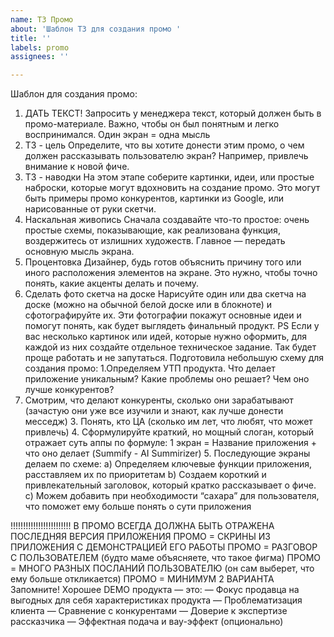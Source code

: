 ```yaml
---
name: ТЗ Промо
about: 'Шаблон ТЗ для создания промо '
title: ''
labels: promo
assignees: ''

---
```

Шаблон для создания промо:
1. ДАТЬ ТЕКСТ!
Запросить у менеджера текст, который должен быть в промо-материале. Важно, чтобы он был понятным и легко воспринимался. Один экран = одна мысль
2. ТЗ - цель
Определите, что вы хотите донести этим промо, о чем должен рассказывать пользователю экран? Например, привлечь внимание к новой фиче.
3. ТЗ - наводки
На этом этапе соберите картинки, идеи, или простые наброски, которые могут вдохновить на создание промо. Это могут быть примеры промо конкурентов, картинки из Google, или нарисованные от руки скетчи.
4. Наскальная живопись
Сначала создавайте что-то простое: очень простые схемы, показывающие, как реализована функция, воздержитесь от излишних художеств. Главное — передать основную мысль экрана.
5. Процентовка
Дизайнер, будь готов объяснить причину того или иного расположения элементов на экране. Это нужно, чтобы точно понять, какие акценты делать и почему.
6. Сделать фото скетча на доске
Нарисуйте один или два скетча на доске (можно на обычной белой доске или в блокноте) и сфотографируйте их. Эти фотографии покажут основные идеи и помогут понять, как будет выглядеть финальный продукт.
PS
Если у вас несколько картинок или идей, которые нужно оформить, для каждой из них создайте отдельное техническое задание. Так будет проще работать и не запутаться.
Подготовила небольшую схему для создания промо:
1.Определяем УТП продукта. Что делает приложение уникальным? Какие проблемы оно решает? Чем оно лучше конкурентов?
2. Смотрим, что делают конкуренты, сколько они зарабатывают (зачастую они уже все изучили и знают, как лучше донести месседж) 3. Понять, кто ЦА (сколько им лет, что любят, что может привлечь) 4. Сформулируйте краткий, но мощный слоган, который отражает суть аппы по формуле: 1 экран = Название приложения + что оно делает (Summify - AI Summirizer) 5. Последующие экраны делаем по схеме: а) Определяем ключевые функции приложения, расставляем их по приоритетам b) Создаем короткий и привлекательный заголовок, который кратко рассказывает о фиче. с) Можем добавить при необходимости “сахара” для пользователя, что поможет ему больше понять о сути приложения

!!!!!!!!!!!!!!!!!!!!!!!! В ПРОМО ВСЕГДА ДОЛЖНА БЫТЬ ОТРАЖЕНА ПОСЛЕДНЯЯ ВЕРСИЯ ПРИЛОЖЕНИЯ ПРОМО = СКРИНЫ ИЗ ПРИЛОЖЕНИЯ С ДЕМОНСТРАЦИЕЙ ЕГО РАБОТЫ ПРОМО = РАЗГОВОР С ПОЛЬЗОВАТЕЛЕМ (будто маме объясняете, что такое фигма) ПРОМО = МНОГО РАЗНЫХ ПОСЛАНИЙ ПОЛЬЗОВАТЕЛЮ (он сам выберет, что ему больше откликается) ПРОМО = МИНИМУМ 2 ВАРИАНТА Запомните! Хорошее DEMO продукта — это: — Фокус продавца на выгодных для себя характеристиках продукта — Проблематизация клиента — Сравнение с конкурентами — Доверие к экспертизе рассказчика
— Эффектная подача и вау-эффект (опционально)
